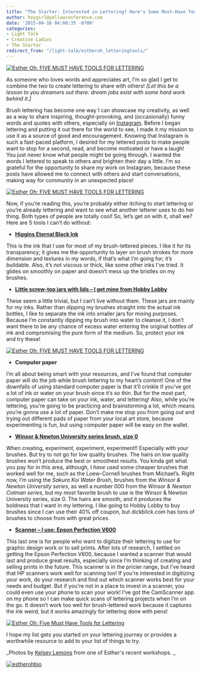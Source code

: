 ```yaml
---
title: "The Starter: Interested in Lettering? Here's Some Must-Have Tools"
author: heygirl@yellowconference.com
date: '2015-04-16 04:00:35 -0700'
categories:
- Light Talk
- Creative Ladies
- The Starter
redirect_from: "/light-talk/estheroh_letteringtools/"
---
```


[![Esther Oh: FIVE MUST HAVE TOOLS FOR LETTERING](http://yellowconference.com/wp-content/uploads/2015/04/esther-tor-fullosophie-class-5634-copy.jpg)](http://yellowconference.com/wp-content/uploads/2015/04/esther-tor-fullosophie-class-5634-copy.jpg)

As someone who loves words and appreciates art, I’m so glad I get to combine the two to create lettering to share with others! _[Let this be a lesson to you dreamers out there: dream jobs exist with some hard work behind it.]_

Brush lettering has become one way I can showcase my creativity, as well as a way to share inspiring, thought-provoking, and (occasionally) funny words and quotes with others, especially on [Instagram](https://instagram.com/estheroh_/). Before I began lettering and putting it out there for the world to see, I made it my mission to use it as a source of good and encouragement. Knowing that Instagram is such a fast-paced platform, I desired for my lettered posts to make people want to stop for a second, read, and become motivated or have a laugh! You just never know what people might be going through. I wanted the words I lettered to speak to others and brighten their day a little. I’m so grateful for the opportunity to share my work on Instagram, because these posts have allowed me to connect with others and start conversations, making way for community in an unexpected place!

[![Esther Oh: FIVE MUST HAVE TOOLS FOR LETTERING](http://yellowconference.com/wp-content/uploads/2015/04/img_1479.jpg)](http://yellowconference.com/wp-content/uploads/2015/04/img_1479.jpg)

Now, if you’re reading this, you’re probably either itching to start lettering or you’re already lettering and want to see what another letterer uses to do her thing. Both types of people are totally cool! So, let’s get on with it, shall we? Here are 5 tools I can’t do without:

*   [**Higgins Eternal Black Ink**](http://www.amazon.com/Higgins-Eternal-Black-Writing-black/dp/B00UAHACEM/ref=sr_1_4?ie=UTF8&qid=1428126743&sr=8-4&keywords=higgins+eternal+black+ink)

This is the ink that I use for most of my brush-lettered pieces. I like it for its transparency; it gives me the opportunity to layer on brush strokes for more dimension and textures in my words, if that’s what I’m going for; it’s buildable. Also, it’s not viscous or thick, like some other inks I’ve tried. It glides on smoothly on paper and doesn’t mess up the bristles on my brushes.

*   [**Little screw-top jars with lids – I get mine from Hobby Lobby**](http://shop.hobbylobby.com/products/3-glass-jar-with-iron-lid-991885/)

These seem a little trivial, but I can’t live without them. These jars are mainly for my inks. Rather than dipping my brushes straight into the actual ink bottles, I like to separate the ink into smaller jars for mixing purposes. Because I’m constantly dipping my brush into water to cleanse it, I don’t want there to be any chance of excess water entering the original bottles of ink and compromising the pure form of the medium. So, protect your ink and try these!

[![Esther Oh: FIVE MUST HAVE TOOLS  FOR LETTERING](http://yellowconference.com/wp-content/uploads/2015/04/esther-tor-fullosophie-class-56222.jpg)](http://yellowconference.com/wp-content/uploads/2015/04/esther-tor-fullosophie-class-56222.jpg)

*   **Computer paper**

I’m all about being smart with your resources, and I’ve found that computer paper will do the job while brush lettering to my heart’s content! One of the downfalls of using standard computer paper is that it’ll crinkle if you’ve got a lot of ink or water on your brush since it’s so thin. But for the most part, computer paper can take on your ink, water, and lettering! Also, while you’re lettering, you’re going to be practicing and brainstorming a lot, which means you’re gonna use a lot of paper. Don’t make me stop you from going out and trying out different pads of paper from your local art store, because experimenting is fun, but using computer paper will be easy on the wallet.

*   [**Winsor & Newton University series brush, size 0**](http://www.amazon.com/Winsor-Newton-University-Round-Handle/dp/B000GJ3732/ref=sr_1_1?ie=UTF8&qid=1428126983&sr=8-1&keywords=Winsor+%26+Newton+University+series+brush%2C+size+0)

When creating, experiment, experiment, experiment!! Especially with your brushes. But try to not go for low quality brushes. The hairs on low quality brushes won’t produce the best or smoothest results. You kinda get what you pay for in this area, although, I _have_ used some cheaper brushes that worked well for me, such as the Loew-Cornell brushes from Michael’s. Right now, I’m using the _Sakura Koi Water Brush_, brushes from the _Winsor & Newton University series_, as well a number 000 from the _Winsor & Newton Cotman series_, but my most favorite brush to use is the Winsor & Newton University series, size 0\. The hairs are smooth, and it produces the boldness that I want in my lettering. I like going to Hobby Lobby to buy brushes since I can use their 40% off coupon, but dickblick.com has tons of brushes to choose from with great prices.

*   [**Scanner – I use: Epson Perfection V600**](http://www.amazon.com/Epson-Perfection-Negative-Document-Scanner/dp/B002OEBMRU/ref=sr_1_1?ie=UTF8&qid=1428127028&sr=8-1&keywords=epson+perfection+v600)

This last one is for people who want to digitize their lettering to use for graphic design work or to sell prints. After lots of research, I settled on getting the Epson Perfection V600, because I wanted a scanner that would last and produce great results, especially since I’m thinking of creating and selling prints in the future. This scanner is in the pricier range, but I’ve heard that HP scanners work well for scanning too! If you’re interested in digitizing your work, do your research and find out which scanner works best for your needs and budget. But if you’re not in a place to invest in a scanner, you could even use your phone to scan your work! I’ve got the CamScanner app on my phone so I can make quick scans of lettering projects when I’m on the go. It doesn’t work too well for brush-lettered work because it captures the ink weird, but it works amazingly for lettering done with pens!

[![Esther Oh: Five Must Have Tools for Lettering](http://yellowconference.com/wp-content/uploads/2015/04/esther-tor-fullosophie-class-5609.jpg)](http://yellowconference.com/wp-content/uploads/2015/04/esther-tor-fullosophie-class-5609.jpg)

I hope my list gets you started on your lettering journey or provides a worthwhile resource to add to your list of things to try.

_Photos by [Kelsey Lemons](http://www.lemonsandtea.com/) from one of Esther's recent workshops. _

[![estherohbio](http://yellowconference.com/wp-content/uploads/2015/03/estherohbio.jpg)](https://estherohx.wordpress.com/)

